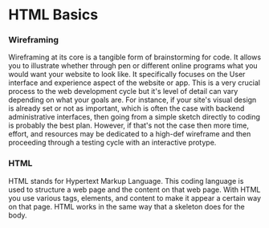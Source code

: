 # HTML Basics #

### Wireframing ###

Wireframing at its core is a tangible form of brainstorming for code. It allows you to illustrate whether through pen or different online programs what you would want your website to look like. It specifically focuses on the User interface and experience aspect of the website or app. This is a very crucial process to the web development cycle but it's level of detail can vary depending on what your goals are. For instance, if your site's visual design is already set or not as important, which is often the case with backend administrative interfaces, then going from a simple sketch directly to coding is probably the best plan. However, if that's not the case then more time, effort, and resources may be dedicated to a high-def wireframe and then proceeding through a testing cycle with an interactive protype.


### HTML ###
 
 
 HTML stands for Hypertext Markup Language. This coding language is used to structure a web page and the content on that web page. With HTML you use various tags, elements, and content to make it appear a certain way on that page. HTML works in the same way that a skeleton does for the body.


